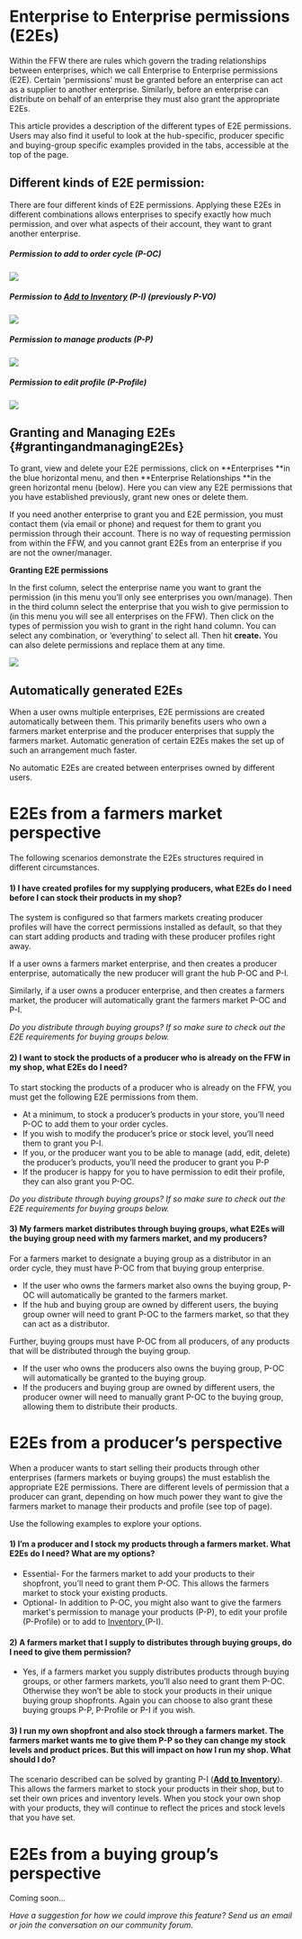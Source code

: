 # Enterprise to Enterprise permissions \(E2Es\)

Within the FFW there are rules which govern the trading relationships between enterprises, which we call Enterprise to Enterprise permissions \(E2E\). Certain ‘permissions’ must be granted before an enterprise can act as a supplier to another enterprise. Similarly, before an enterprise can distribute on behalf of an enterprise they must also grant the appropriate E2Es.

This article provides a description of the different types of E2E permissions. Users may also find it useful to look at the hub-specific, producer specific and buying-group specific examples provided in the tabs, accessible at the top of the page.

## Different kinds of E2E permission:

There are four different kinds of E2E permissions. Applying these E2Es in different combinations allows enterprises to specify exactly how much permission, and over what aspects of their account, they want to grant another enterprise.

##### Permission to add to order cycle \(P-OC\)

![](/assets/41-E2E-1-P-OC-table_new.png)

##### Permission to [Add to Inventory](/inventory.md) \(P-I\) \(previously P-VO\)

![](/assets/41-E2E-2-P-I-1_old.png)

##### Permission to manage products \(P-P\)

![](/assets/41-E2E-3-P-P_old.png)

##### Permission to edit profile \(P-Profile\)

![](/assets/41-E2E-4-P-Profile_old.png)

## Granting and Managing E2Es {#grantingandmanagingE2Es}

To grant, view and delete your E2E permissions, click on **Enterprises **in the blue horizontal menu, and then **Enterprise Relationships **in the green horizontal menu \(below\). Here you can view any E2E permissions that you have established previously, grant new ones or delete them.

If you need another enterprise to grant you and E2E permission, you must contact them \(via email or phone\) and request for them to grant you permission through their account. There is no way of requesting permission from within the FFW, and you cannot grant E2Es from an enterprise if you are not the owner/manager.

**Granting E2E permissions**

In the first column, select the enterprise name you want to grant the permission \(in this menu you’ll only see enterprises you own/manage\). Then in the third column select the enterprise that you wish to give permission to \(in this menu you will see all enterprises on the FFW\). Then click on the types of permission you wish to grant in the right hand column. You can select any combination, or ‘everything’ to select all. Then hit **create.** You can also delete permissions and replace them at any time.

![](/assets/41-E2E-5-Granting-E2Es_old.png)

## Automatically generated E2Es

When a user owns multiple enterprises, E2E permissions are created automatically between them. This primarily benefits users who own a farmers market enterprise and the producer enterprises that supply the farmers market. Automatic generation of certain E2Es makes the set up of such an arrangement much faster.

No automatic E2Es are created between enterprises owned by different users.

# E2Es from a farmers market perspective

The following scenarios demonstrate the E2Es structures required in different circumstances.

#### 1\) I have created profiles for my supplying producers, what E2Es do I need before I can stock their products in my shop?

The system is configured so that farmers markets creating producer profiles will have the correct permissions installed as default, so that they can start adding products and trading with these producer profiles right away.

If a user owns a farmers market enterprise, and then creates a producer enterprise, automatically the new producer will grant the hub P-OC and P-I.

Similarly, if a user owns a producer enterprise, and then creates a farmers market, the producer will automatically grant the farmers market P-OC and P-I.

_Do you distribute through buying groups? If so make sure to check out the E2E requirements for buying groups below._

#### 2\) I want to stock the products of a producer who is already on the FFW in my shop, what E2Es do I need?

To start stocking the products of a producer who is already on the FFW, you must get the following E2E permissions from them.

* At a minimum, to stock a producer’s products in your store, you’ll need P-OC to add them to your order cycles.
* If you wish to modify the producer’s price or stock level, you’ll need them to grant you P-I.
* If you, or the producer want you to be able to manage \(add, edit, delete\) the producer’s products, you’ll need the producer to grant you P-P
* If the producer is happy for you to have permission to edit their profile, they can also grant you P-OC.

_Do you distribute through buying groups? If so make sure to check out the E2E requirements for buying groups below._

#### 3\) My farmers market distributes through buying groups, what E2Es will the buying group need with my farmers market, and my producers?

For a farmers market to designate a buying group as a distributor in an order cycle, they must have P-OC from that buying group enterprise.

* If the user who owns the farmers market also owns the buying group, P-OC will automatically be granted to the farmers market.
* If the hub and buying group are owned by different users, the buying group owner will need to grant P-OC to the farmers market, so that they can act as a distributor.

Further, buying groups must have P-OC from all producers, of any products that will be distributed through the buying group.

* If the user who owns the producers also owns the buying group, P-OC will automatically be granted to the buying group.
* If the producers and buying group are owned by different users, the producer owner will need to manually grant P-OC to the buying group, allowing them to distribute their products.

# E2Es from a producer’s perspective

When a producer wants to start selling their products through other enterprises \(farmers markets or buying groups\) the must establish the appropriate E2E permissions. There are different levels of permission that a producer can grant, depending on how much power they want to give the farmers market to manage their products and profile \(see top of page\).

Use the following examples to explore your options.

#### 1\) I’m a producer and I stock my products through a farmers market. What E2Es do I need? What are my options?

* Essential- For the farmers market to add your products to their shopfront, you’ll need to grant them P-OC. This allows the farmers market to stock your existing products.
* Optional- In addition to P-OC, you might also want to give the farmers market's permission to manage your products \(P-P\), to edit your profile \(P-Profile\) or to add to [Inventory ](/inventory.md)\(P-I\).

#### 2\) A farmers market that I supply to distributes through buying groups, do I need to give them permission?

* Yes, if a farmers market you supply distributes products through buying groups, or other farmers markets, you’ll also need to grant them P-OC. Otherwise they won’t be able to stock your products in their unique buying group shopfronts. Again you can choose to also grant these buying groups P-P, P-Profile or P-I if you wish.

#### 3\) I run my own shopfront and also stock through a farmers market. The farmers market wants me to give them P-P so they can change my stock levels and product prices. But this will impact on how I run my shop. What should I do?

The scenario described can be solved by granting P-I \([**Add to Inventory**](/inventory.md)\). This allows the farmers market to stock your products in their shop, but to set their own prices and inventory levels. When you stock your own shop with your products, they will continue to reflect the prices and stock levels that you have set.

# E2Es from a buying group’s perspective

Coming soon…

_Have a suggestion for how we could improve this feature? Send us an email or join the conversation on our community forum._

